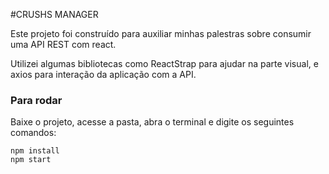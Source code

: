 #CRUSHS MANAGER

Este projeto foi construído para auxiliar minhas palestras sobre consumir uma API REST com react.

Utilizei algumas bibliotecas como ReactStrap para ajudar na parte visual, e axios para interação da aplicação com a API.

### Para rodar
Baixe o projeto, acesse a pasta, abra o terminal e digite os seguintes comandos:
```
npm install
npm start
```